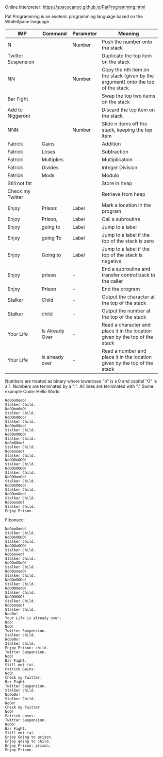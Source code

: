 Online Interpreter: https://spacecanoo.github.io/PatProgramming.html

Pat Programming is an esoteric programming language based on the WhiteSpace language

|IMP|Command|Parameter|Meaning​|
|---|-------|---------|-------|
|N||Number|Push the number onto the stack​|
|Twitter Suspension|​|​|Duplicate the top item on the stack​|
|NN​|​|Number​|Copy the nth item on the stack (given by the argument) onto the top of the stack​|
|Bar Fight​|​|​|Swap the top two items on the stack​|
|Add to Niggeroni​|​||Discard the top item on the stack​|
|NNN​|​|Number​|Slide n items off the stack, keeping the top item​|
|Fatrick​|Gains​|​|Addition​|
|Fatrick​|Loses​|​|Subtraction​|
|Fatrick​|Multiplies​|​|Multiplication​|
|Fatrick​|Divides​||Integer Division​|
|Fatrick​|Mods​|​|Modulo​|
|Still not fat​||​|Store in heap​|
|Check my Twitter​|||Retrieve from heap​|
|Enjoy​|Prison:​|Label​|Mark a location in the program​|
|Enjoy​|Prison,​|Label​|Call a subroutine​|
|Enjoy​|going to​|Label​|Jump to a label​|
|Enjoy​|going To​|Label​|Jump to a label if the top of the stack is zero​|
|Enjoy​|Going to​|Label​|Jump to a label if the top of the stack is negative​|
|Enjoy​|prison​|-​|End a subroutine and transfer control back to the caller​|
|Enjoy​|Prison​|-​|End the program​|
|Stalker​|Child​|-​|Output the character at the top of the stack​|
|Stalker​|child​|-​|Output the number at the top of the stack​|
|Your Life​|Is Already Over​|-​|Read a character and place it in the location given by the top of the stack​|
|Your Life​|is already over​|-​|Read a number and place it in the location given by the top of the stack​|

Numbers are treated as binary where lowercase "o" is a 0 and capital "O" is a 1. Numbers are terminated by a "!". All lines are terminated with "."
Some example Code:
Hello World
```
NoOooOooo!
Stalker Child.
NoOOooOoO!
Stalker Child.
NoOOoOOoo!
Stalker Child.
NoOOoOOoo!
Stalker Child.
NoOOoOOOO!
Stalker Child.
NoOoOOoo!
Stalker Child.
NoOooooo!
Stalker Child.
NoOOOoOOO!
Stalker Child.
NoOOoOOOO!
Stalker Child.
NoOOOooOo!
Stalker Child.
NoOOoOOoo!
Stalker Child.
NoOOooOoo!
Stalker Child.
NoOooooO!
Stalker Child.
Enjoy Prison.
```

Fibonacci
```
NoOooOooo!
Stalker Child.
NoOOoOOOO!
Stalker Child.
NoOOOoOOO!
Stalker Child.
NoOooooo!
Stalker Child.
NoOOoOOoO!
Stalker Child.
NoOOooooO!
Stalker Child.
NoOOoOOOo!
Stalker Child.
NoOOOOooO!
Stalker Child.
NoOOOOOO!
Stalker Child.
NoOooooo!
Stalker Child.
NooOo!
Your Life is already over.
Noo!
NoO!
Twitter Suspension.
Stalker child.
NoOoOo!
Stalker Child.
Enjoy Prison: child.
Twitter Suspension.
NoO!
Bar Fight.
Still not fat.
Fatrick Gains.
NoO!
Check my Twitter.
Bar Fight.
Twitter Suspension.
Stalker child.
NoOoOo!
Stalker Child.
NoOo!
Check my Twitter.
NoO!
Fatrick Loses.
Twitter Suspension.
NoOo!
Bar Fight.
Still not fat.
Enjoy Going to prison.
Enjoy going to child.
Enjoy Prison: prison.
Enjoy Prison.
```
